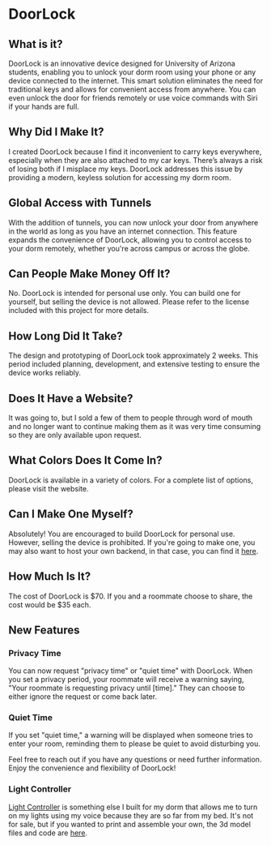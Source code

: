 # DoorLock

## What is it?
DoorLock is an innovative device designed for University of Arizona students, enabling you to unlock your dorm room using your phone or any device connected to the internet. This smart solution eliminates the need for traditional keys and allows for convenient access from anywhere. You can even unlock the door for friends remotely or use voice commands with Siri if your hands are full.

## Why Did I Make It?
I created DoorLock because I find it inconvenient to carry keys everywhere, especially when they are also attached to my car keys. There’s always a risk of losing both if I misplace my keys. DoorLock addresses this issue by providing a modern, keyless solution for accessing my dorm room.

## Global Access with Tunnels
With the addition of tunnels, you can now unlock your door from anywhere in the world as long as you have an internet connection. This feature expands the convenience of DoorLock, allowing you to control access to your dorm remotely, whether you're across campus or across the globe.

## Can People Make Money Off It?
No. DoorLock is intended for personal use only. You can build one for yourself, but selling the device is not allowed. Please refer to the license included with this project for more details.

## How Long Did It Take?
The design and prototyping of DoorLock took approximately 2 weeks. This period included planning, development, and extensive testing to ensure the device works reliably.

## Does It Have a Website?
It was going to, but I sold a few of them to people through word of mouth and no longer want to continue making them as it was very time consuming so they are only available upon request.

## What Colors Does It Come In?
DoorLock is available in a variety of colors. For a complete list of options, please visit the website.

## Can I Make One Myself?
Absolutely! You are encouraged to build DoorLock for personal use. However, selling the device is prohibited. If you're going to make one, you may also want to host your own backend, in that case, you can find it [here](https://github.com/SlickTorpedo/DoorLock-Server).

## How Much Is It?
The cost of DoorLock is $70. If you and a roommate choose to share, the cost would be $35 each.

## New Features
### Privacy Time
You can now request "privacy time" or "quiet time" with DoorLock. When you set a privacy period, your roommate will receive a warning saying, "Your roommate is requesting privacy until [time]." They can choose to either ignore the request or come back later. 

### Quiet Time
If you set "quiet time," a warning will be displayed when someone tries to enter your room, reminding them to please be quiet to avoid disturbing you.

Feel free to reach out if you have any questions or need further information. Enjoy the convenience and flexibility of DoorLock!

### Light Controller
[Light Controller](https://github.com/SlickTorpedo/LightController) is something else I built for my dorm that allows me to turn on my lights using my voice because they are so far from my bed. It's not for sale, but if you wanted to print and assemble your own, the 3d model files and code are [here](https://github.com/SlickTorpedo/LightController).
